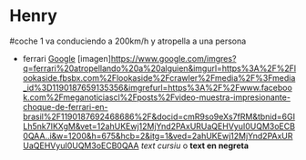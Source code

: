 # Henry
#coche 1 va conduciendo a 200km/h y atropella a una persona
- ferrari
[Google](https://www.google.com)
[imagen]https://www.google.com/imgres?q=ferrari%20atropellando%20a%20alguien&imgurl=https%3A%2F%2Flookaside.fbsbx.com%2Flookaside%2Fcrawler%2Fmedia%2F%3Fmedia_id%3D1190187659135356&imgrefurl=https%3A%2F%2Fwww.facebook.com%2Fmeganoticiascl%2Fposts%2Fvideo-muestra-impresionante-choque-de-ferrari-en-brasil%2F1190187692468686%2F&docid=cmR9so9eXs7fRM&tbnid=6GILh5nk7IKXgM&vet=12ahUKEwj12MjYnd2PAxURUaQEHVyuI0UQM3oECB0QAA..i&w=1200&h=675&hcb=2&itg=1&ved=2ahUKEwj12MjYnd2PAxURUaQEHVyuI0UQM3oECB0QAA
*text cursiu* o **text en negreta**
